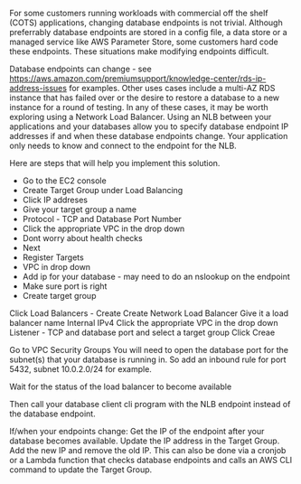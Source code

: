 For some customers running workloads with commercial off the shelf (COTS) applications, changing database endpoints is not trivial. Although preferrably database endpoints are stored in a config file, a data store or a managed service like AWS Parameter Store, some customers hard code these endpoints. These situations make modifying endpoints difficult.

Database endpoints can change - see https://aws.amazon.com/premiumsupport/knowledge-center/rds-ip-address-issues for examples. Other uses cases include a multi-AZ RDS instance that has failed over or the desire to restore a database to a new instance for a round of testing. In any of these cases, it may be worth exploring using a Network Load Balancer. Using an NLB between your applications and your databases allow you to specify database endpoint IP addresses if and when these database endpoints change. Your application only needs to know and connect to the endpoint for the NLB.

Here are steps that will help you implement this solution.

- Go to the EC2 console
- Create Target Group under Load Balancing
-  Click IP addreses
-  Give your target group a name 
-  Protocol - TCP and Database Port Number
-  Click the appropriate VPC in the drop down
-  Dont worry about health checks 
-  Next
-  Register Targets
-    VPC in drop down
-    Add ip for your database - may need to do an nslookup on the endpoint
-    Make sure port is right
-    Create target group

Click Load Balancers - Create
  Create Network Load Balancer
  Give it a load balancer name
  Internal
  IPv4
  Click the appropriate VPC in the drop down
  Listener - TCP and database port and select a target group
  Click Creae

Go to VPC Security Groups
You will need to open the database port for the subnet(s) that your database is running in.
So add an inbound rule for port 5432, subnet 10.0.2.0/24 for example.

Wait for the status of the load balancer to become available

Then call your database client cli program with the NLB endpoint instead of the database endpoint.

If/when your endpoints change:
Get the IP of the endpoint after your database becomes available.
Update the IP address in the Target Group. Add the new IP and remove the old IP.
This can also be done via a cronjob or a Lambda function that checks database endpoints and calls an AWS CLI command to update the Target Group.

  

